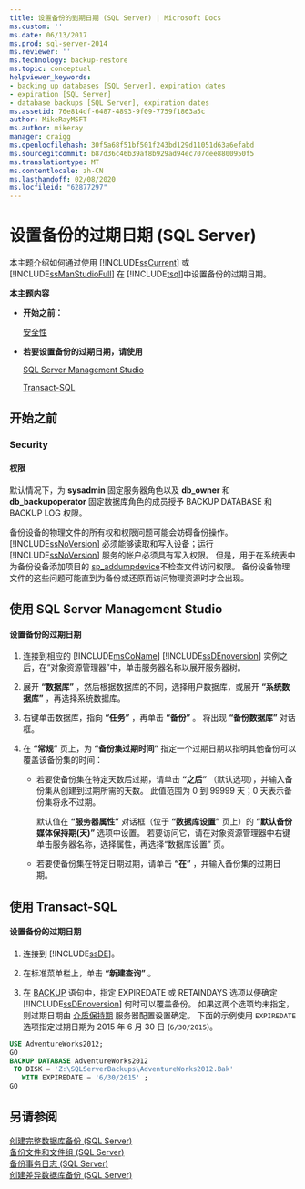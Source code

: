 ```yaml
---
title: 设置备份的到期日期 (SQL Server) | Microsoft Docs
ms.custom: ''
ms.date: 06/13/2017
ms.prod: sql-server-2014
ms.reviewer: ''
ms.technology: backup-restore
ms.topic: conceptual
helpviewer_keywords:
- backing up databases [SQL Server], expiration dates
- expiration [SQL Server]
- database backups [SQL Server], expiration dates
ms.assetid: 76e814df-6487-4893-9f09-7759f1863a5c
author: MikeRayMSFT
ms.author: mikeray
manager: craigg
ms.openlocfilehash: 30f5a68f51bf501f243bd129d11051d63a6efabd
ms.sourcegitcommit: b87d36c46b39af8b929ad94ec707dee8800950f5
ms.translationtype: MT
ms.contentlocale: zh-CN
ms.lasthandoff: 02/08/2020
ms.locfileid: "62877297"
---
```

# <a name="set-the-expiration-date-on-a-backup-sql-server"></a>设置备份的过期日期 (SQL Server)
  本主题介绍如何通过使用 [!INCLUDE[ssCurrent](../../includes/sscurrent-md.md)] 或 [!INCLUDE[ssManStudioFull](../../includes/ssmanstudiofull-md.md)] 在 [!INCLUDE[tsql](../../includes/tsql-md.md)]中设置备份的过期日期。  
  
 **本主题内容**  
  
-   **开始之前：**  
  
     [安全性](#Security)  
  
-   **若要设置备份的过期日期，请使用**  
  
     [SQL Server Management Studio](#SSMSProcedure)  
  
     [Transact-SQL](#TsqlProcedure)  
  
##  <a name="BeforeYouBegin"></a> 开始之前  
  
###  <a name="Security"></a> Security  
  
####  <a name="Permissions"></a> 权限  
 默认情况下，为 **sysadmin** 固定服务器角色以及 **db_owner** 和 **db_backupoperator** 固定数据库角色的成员授予 BACKUP DATABASE 和 BACKUP LOG 权限。  
  
 备份设备的物理文件的所有权和权限问题可能会妨碍备份操作。 [!INCLUDE[ssNoVersion](../../includes/ssnoversion-md.md)] 必须能够读取和写入设备；运行 [!INCLUDE[ssNoVersion](../../includes/ssnoversion-md.md)] 服务的帐户必须具有写入权限。 但是，用于在系统表中为备份设备添加项目的 [sp_addumpdevice](/sql/relational-databases/system-stored-procedures/sp-addumpdevice-transact-sql)不检查文件访问权限。 备份设备物理文件的这些问题可能直到为备份或还原而访问物理资源时才会出现。  
  
##  <a name="SSMSProcedure"></a> 使用 SQL Server Management Studio  
  
#### <a name="to-set-the-expiration-date-on-a-backup"></a>设置备份的过期日期  
  
1.  连接到相应的 [!INCLUDE[msCoName](../../includes/msconame-md.md)] [!INCLUDE[ssDEnoversion](../../../includes/ssdenoversion-md.md)] 实例之后，在“对象资源管理器”中，单击服务器名称以展开服务器树。  
  
2.  展开 **“数据库”** ，然后根据数据库的不同，选择用户数据库，或展开 **“系统数据库”** ，再选择系统数据库。  
  
3.  右键单击数据库，指向 **“任务”** ，再单击 **“备份”** 。 将出现 **“备份数据库”** 对话框。  
  
4.  在 **“常规”** 页上，为 **“备份集过期时间”** 指定一个过期日期以指明其他备份可以覆盖该备份集的时间：  
  
    -   若要使备份集在特定天数后过期，请单击 **“之后”** （默认选项），并输入备份集从创建到过期所需的天数。 此值范围为 0 到 99999 天；0 天表示备份集将永不过期。  
  
         默认值在 **“服务器属性”** 对话框（位于 **“数据库设置”** 页上）的 **“默认备份媒体保持期(天)”** 选项中设置。 若要访问它，请在对象资源管理器中右键单击服务器名称，选择属性，再选择“数据库设置”  页。  
  
    -   若要使备份集在特定日期过期，请单击 **“在”** ，并输入备份集的过期日期。  
  
##  <a name="TsqlProcedure"></a> 使用 Transact-SQL  
  
#### <a name="to-set-the-expiration-date-on-a-backup"></a>设置备份的过期日期  
  
1.  连接到 [!INCLUDE[ssDE](../../includes/ssde-md.md)]。  
  
2.  在标准菜单栏上，单击 **“新建查询”** 。  
  
3.  在 [BACKUP](/sql/t-sql/statements/backup-transact-sql) 语句中，指定 EXPIREDATE 或 RETAINDAYS 选项以便确定 [!INCLUDE[ssDEnoversion](../../../includes/ssdenoversion-md.md)] 何时可以覆盖备份。 如果这两个选项均未指定，则过期日期由 [介质保持期](../../database-engine/configure-windows/configure-the-media-retention-server-configuration-option.md) 服务器配置设置确定。 下面的示例使用 `EXPIREDATE` 选项指定过期日期为 2015 年 6 月 30 日 (`6/30/2015`)。  
  
```sql  
USE AdventureWorks2012;  
GO  
BACKUP DATABASE AdventureWorks2012  
 TO DISK = 'Z:\SQLServerBackups\AdventureWorks2012.Bak'  
   WITH EXPIREDATE = '6/30/2015' ;  
GO  
```  
  
## <a name="see-also"></a>另请参阅  
 [创建完整数据库备份 (SQL Server)](create-a-full-database-backup-sql-server.md)   
 [备份文件和文件组 (SQL Server)](back-up-files-and-filegroups-sql-server.md)   
 [备份事务日志 (SQL Server)](back-up-a-transaction-log-sql-server.md)   
 [创建差异数据库备份 (SQL Server)](create-a-differential-database-backup-sql-server.md)  
  
  

